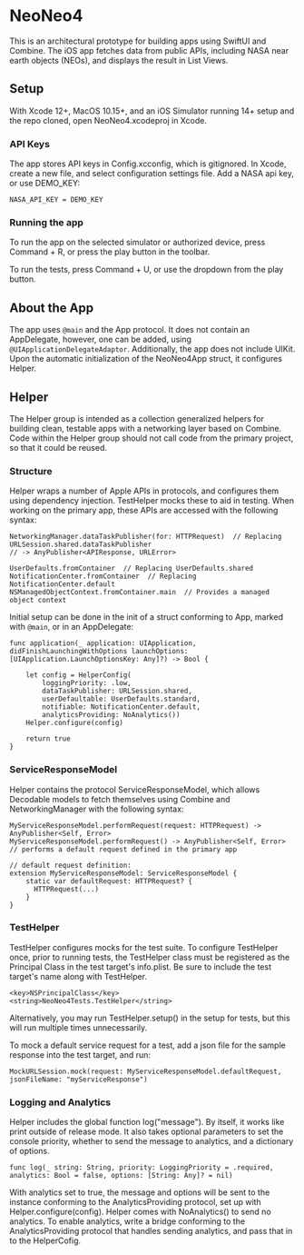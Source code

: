 # NeoNeo4

This is an architectural prototype for building apps using SwiftUI and Combine. The iOS app fetches data from public APIs, including NASA near earth objects (NEOs), and displays the result in List Views.

## Setup

With Xcode 12+, MacOS 10.15+, and an iOS Simulator running 14+ setup and the repo cloned, open NeoNeo4.xcodeproj in Xcode.

### API Keys

The app stores API keys in Config.xcconfig, which is gitignored. In Xcode, create a new file, and select configuration settings file. Add a NASA api key, or use DEMO_KEY:

```
NASA_API_KEY = DEMO_KEY
```

### Running the app

To run the app on the selected simulator or authorized device, press Command + R, or press the play button in the toolbar.

To run the tests, press Command + U, or use the dropdown from the play button.


## About the App

The app uses `@main` and the App protocol. It does not contain an AppDelegate, however, one can be added, using `@UIApplicationDelegateAdaptor`. Additionally, the app does not include UIKit. Upon the automatic initialization of the NeoNeo4App struct, it configures Helper.

## Helper

The Helper group is intended as a collection generalized helpers for building clean, testable apps with a networking layer based on Combine. Code within the Helper group should not call code from the primary project, so that it could be reused.

### Structure

Helper wraps a number of Apple APIs in protocols, and configures them using dependency injection. TestHelper mocks these to aid in testing. When working on the primary app, these APIs are accessed with the following syntax:

```
NetworkingManager.dataTaskPublisher(for: HTTPRequest)  // Replacing URLSession.shared.dataTaskPublisher
// -> AnyPublisher<APIResponse, URLError>

UserDefaults.fromContainer  // Replacing UserDefaults.shared
NotificationCenter.fromContainer  // Replacing NotificationCenter.default
NSManagedObjectContext.fromContainer.main  // Provides a managed object context
```

Initial setup can be done in the init of a struct conforming to App, marked with `@main`, or in an AppDelegate:
```
func application(_ application: UIApplication, didFinishLaunchingWithOptions launchOptions: [UIApplication.LaunchOptionsKey: Any]?) -> Bool {

    let config = HelperConfig(
        loggingPriority: .low,
        dataTaskPublisher: URLSession.shared,
        userDefaultable: UserDefaults.standard,
        notifiable: NotificationCenter.default,
        analyticsProviding: NoAnalytics())
    Helper.configure(config)

    return true
}
```

### ServiceResponseModel

Helper contains the protocol ServiceResponseModel, which allows Decodable models to fetch themselves using Combine and NetworkingManager with the following syntax:

```
MyServiceResponseModel.performRequest(request: HTTPRequest) -> AnyPublisher<Self, Error>
MyServiceResponseModel.performRequest() -> AnyPublisher<Self, Error>  // performs a default request defined in the primary app

// default request definition:
extension MyServiceResponseModel: ServiceResponseModel {
    static var defaultRequest: HTTPRequest? {
      HTTPRequest(...)
    }
}
```

### TestHelper

TestHelper configures mocks for the test suite. To configure TestHelper once, prior to running tests, the TestHelper class must be registered as the Principal Class in the test target's info.plist. Be sure to include the test target's name along with TestHelper.
```
<key>NSPrincipalClass</key>
<string>NeoNeo4Tests.TestHelper</string>
```

Alternatively, you may run TestHelper.setup() in the setup for tests, but this will run multiple times unnecessarily.

To mock a default service request for a test, add a json file for the sample response into the test target, and run:
```
MockURLSession.mock(request: MyServiceResponseModel.defaultRequest, jsonFileName: "myServiceResponse")
```

### Logging and Analytics

Helper includes the global function log("message"). By itself, it works like print outside of release mode. It also takes optional parameters to set the console priority, whether to send the message to analytics, and a dictionary of options.
```
func log(_ string: String, priority: LoggingPriority = .required, analytics: Bool = false, options: [String: Any]? = nil)
```

With analytics set to true, the message and options will be sent to the instance conforming to the AnalyticsProviding protocol, set up with Helper.configure(config). Helper comes with NoAnalytics() to send no analytics. To enable analytics, write a bridge conforming to the AnalyticsProviding protocol that handles sending analytics, and pass that in to the HelperCofig.

